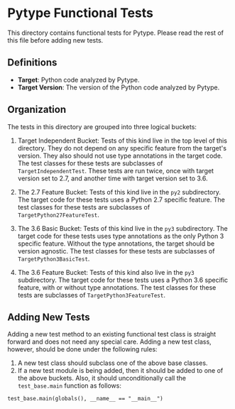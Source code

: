 # Pytype Functional Tests

This directory contains functional tests for Pytype. Please read the rest of
this file before adding new tests.

## Definitions

* **Target**: Python code analyzed by Pytype.
* **Target Version**: The version of the Python code analyzed by Pytype.

## Organization

The tests in this directory are grouped into three logical buckets:

1. Target Independent Bucket: Tests of this kind live in the top level of this
directory. They do not depend on any specific feature from the target's version.
They also should not use type annotations in the target code. The test classes
for these tests are subclasses of `TargetIndependentTest`. These tests are
run twice, once with target version set to 2.7, and another time with target
version set to 3.6.

2. The 2.7 Feature Bucket: Tests of this kind live in the `py2`
subdirectory. The target code for these tests uses a Python 2.7 specific
feature. The test classes for these tests are subclasses of
`TargetPython27FeatureTest`.

3. The 3.6 Basic Bucket: Tests of this kind live in the `py3` subdirectory.
The target code for these tests uses type annotations as the only Python 3
specific feature. Without the type annotations, the target should be version
agnostic. The test classes for these tests are subclasses of
`TargetPython3BasicTest`.

4. The 3.6 Feature Bucket: Tests of this kind also live in the `py3`
subdirectory. The target code for these tests uses a Python 3.6 specific
feature, with or without type annotations. The test classes for these tests are
subclasses of `TargetPython3FeatureTest`.


## Adding New Tests

Adding a new test method to an existing functional test class is straight
forward and does not need any special care. Adding a new test class, however,
should be done under the following rules:

1. A new test class should subclass one of the above base classes.
2. If a new test module is being added, then it should be added to one of the
above buckets. Also, it should unconditionally call the `test_base.main`
function as follows:
```
test_base.main(globals(), __name__ == "__main__")
```

